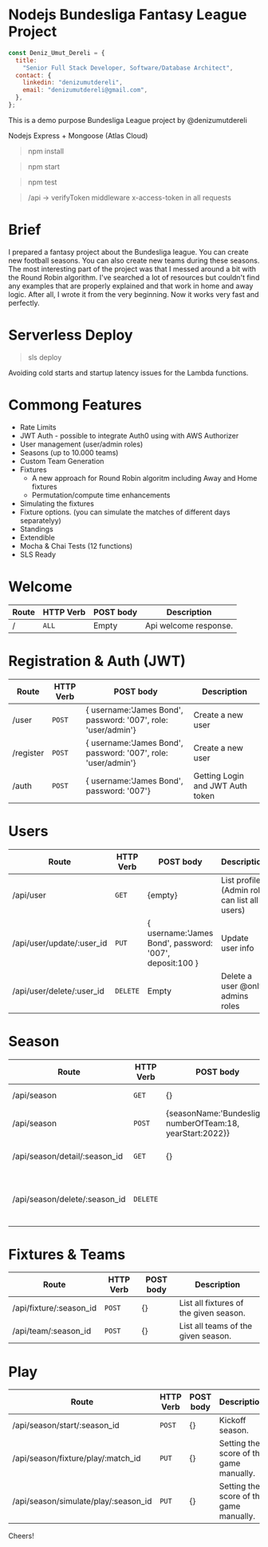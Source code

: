 
# Nodejs Bundesliga Fantasy League Project

```js
const Deniz_Umut_Dereli = {
  title:
    "Senior Full Stack Developer, Software/Database Architect",
  contact: {
    linkedin: "denizumutdereli",
    email: "denizumutdereli@gmail.com",
  },
};
```
This is a demo purpose Bundesliga League project by @denizumutdereli

Nodejs Express + Mongoose (Atlas Cloud)
 
 > npm install

 > npm start
 
 > npm test

 > /api -> verifyToken middleware x-access-token in all requests

# Brief

I prepared a fantasy project about the Bundesliga league. You can create new football seasons. You can also create new teams during these seasons. The most interesting part of the project was that I messed around a bit with the Round Robin algorithm. I've searched a lot of resources but couldn't find any examples that are properly explained and that work in home and away logic. After all, I wrote it from the very beginning. Now it works very fast and perfectly.

# Serverless Deploy
> sls deploy
 
Avoiding cold starts and startup latency issues for the Lambda functions.


# Commong Features

- Rate Limits
- JWT Auth - possible to integrate Auth0 using with AWS Authorizer
- User management (user/admin roles)
- Seasons (up to 10.000 teams)
- Custom Team Generation
- Fixtures 
  - A new approach for Round Robin algoritm including Away and Home fixtures
  - Permutation/compute time enhancements
- Simulating the fixtures
- Fixture options. (you can simulate the matches of different days separatelyy)
- Standings
- Extendible
- Mocha & Chai Tests (12 functions)
- SLS Ready

# Welcome

| Route | HTTP Verb	 | POST body	 | Description	 |
| --- | --- | --- | --- |
| / | `ALL` | Empty | Api welcome response. |

# Registration & Auth (JWT)

| Route | HTTP Verb	 | POST body	 | Description	 |
| --- | --- | --- | --- |
| /user | `POST` | { username:'James Bond', password: '007', role: 'user/admin'} | Create a new user |
| /register | `POST` | { username:'James Bond', password: '007', role: 'user/admin'} | Create a new user |
| /auth | `POST` | { username:'James Bond', password: '007'} | Getting Login and JWT Auth token |

# Users

| Route | HTTP Verb	 | POST body	 | Description	 |
| --- | --- | --- | --- |
| /api/user | `GET` | {empty} |  List profile. (Admin role can list all users) |
| /api/user/update/:user_id | `PUT` | { username:'James Bond', password: '007', deposit:100 }| Update user info |
| /api/user/delete/:user_id | `DELETE` | Empty | Delete a user @only admins roles |

# Season

| Route | HTTP Verb	 | POST body	 | Description	 |
| --- | --- | --- | --- |
| /api/season | `GET` | {} | List all seasons. |
| /api/season | `POST` | {seasonName:'Bundesliga', numberOfTeam:18, yearStart:2022}} | Create a new season |
| /api/season/detail/:season_id | `GET` | {} | Get details of the season |
| /api/season/delete/:season_id | `DELETE` |  |{} Delete season and all related team,fixtures - owners |

# Fixtures & Teams

| Route | HTTP Verb	 | POST body	 | Description	 |
| --- | --- | --- | --- |
| /api/fixture/:season_id | `POST` | {} | List all fixtures of the given season. |
| /api/team/:season_id | `POST` | {} | List all teams of the given season. |

# Play

| Route | HTTP Verb	 | POST body	 | Description	 |
| --- | --- | --- | --- |
| /api/season/start/:season_id | `POST` | {} | Kickoff season. |
| /api/season/fixture/play/:match_id | `PUT` | {} | Setting the score of the game manually. |
| /api/season/simulate/play/:season_id | `PUT` | {} | Setting the score of the game manually. |


Cheers!
